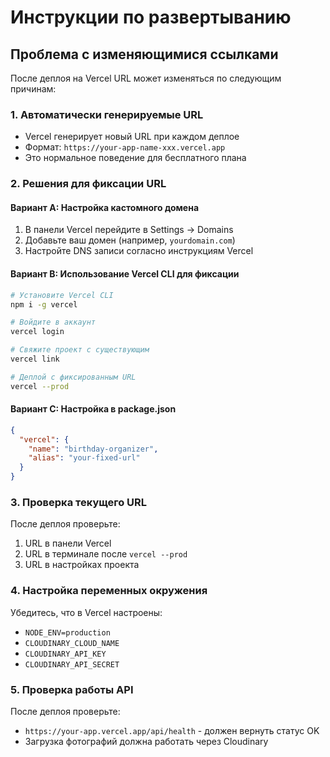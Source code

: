 # Инструкции по развертыванию

## Проблема с изменяющимися ссылками

После деплоя на Vercel URL может изменяться по следующим причинам:

### 1. Автоматически генерируемые URL
- Vercel генерирует новый URL при каждом деплое
- Формат: `https://your-app-name-xxx.vercel.app`
- Это нормальное поведение для бесплатного плана

### 2. Решения для фиксации URL

#### Вариант A: Настройка кастомного домена
1. В панели Vercel перейдите в Settings → Domains
2. Добавьте ваш домен (например, `yourdomain.com`)
3. Настройте DNS записи согласно инструкциям Vercel

#### Вариант B: Использование Vercel CLI для фиксации
```bash
# Установите Vercel CLI
npm i -g vercel

# Войдите в аккаунт
vercel login

# Свяжите проект с существующим
vercel link

# Деплой с фиксированным URL
vercel --prod
```

#### Вариант C: Настройка в package.json
```json
{
  "vercel": {
    "name": "birthday-organizer",
    "alias": "your-fixed-url"
  }
}
```

### 3. Проверка текущего URL
После деплоя проверьте:
1. URL в панели Vercel
2. URL в терминале после `vercel --prod`
3. URL в настройках проекта

### 4. Настройка переменных окружения
Убедитесь, что в Vercel настроены:
- `NODE_ENV=production`
- `CLOUDINARY_CLOUD_NAME`
- `CLOUDINARY_API_KEY`
- `CLOUDINARY_API_SECRET`

### 5. Проверка работы API
После деплоя проверьте:
- `https://your-app.vercel.app/api/health` - должен вернуть статус OK
- Загрузка фотографий должна работать через Cloudinary
